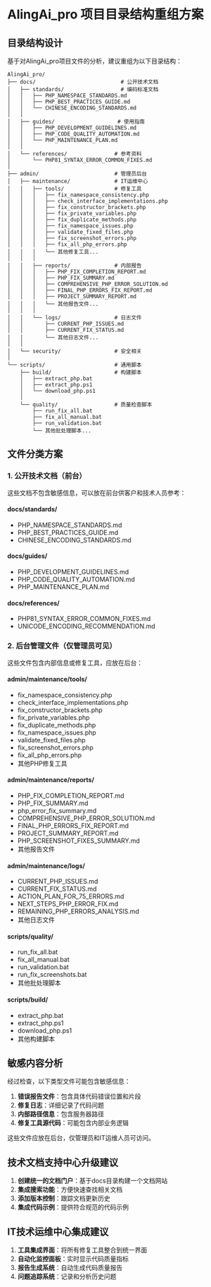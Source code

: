 # AlingAi_pro 项目目录结构重组方案

## 目录结构设计

基于对AlingAi_pro项目文件的分析，建议重组为以下目录结构：

```
AlingAi_pro/
├── docs/                           # 公开技术文档
│   ├── standards/                  # 编码标准文档
│   │   ├── PHP_NAMESPACE_STANDARDS.md
│   │   ├── PHP_BEST_PRACTICES_GUIDE.md
│   │   └── CHINESE_ENCODING_STANDARDS.md
│   │
│   ├── guides/                    # 使用指南
│   │   ├── PHP_DEVELOPMENT_GUIDELINES.md
│   │   ├── PHP_CODE_QUALITY_AUTOMATION.md
│   │   └── PHP_MAINTENANCE_PLAN.md
│   │
│   └── references/               # 参考资料
│       └── PHP81_SYNTAX_ERROR_COMMON_FIXES.md
│
├── admin/                        # 管理员后台
│   ├── maintenance/              # IT运维中心
│   │   ├── tools/                # 修复工具
│   │   │   ├── fix_namespace_consistency.php
│   │   │   ├── check_interface_implementations.php
│   │   │   ├── fix_constructor_brackets.php
│   │   │   ├── fix_private_variables.php
│   │   │   ├── fix_duplicate_methods.php
│   │   │   ├── fix_namespace_issues.php
│   │   │   ├── validate_fixed_files.php
│   │   │   ├── fix_screenshot_errors.php
│   │   │   ├── fix_all_php_errors.php
│   │   │   └── 其他修复工具...
│   │   │
│   │   ├── reports/              # 内部报告
│   │   │   ├── PHP_FIX_COMPLETION_REPORT.md
│   │   │   ├── PHP_FIX_SUMMARY.md
│   │   │   ├── COMPREHENSIVE_PHP_ERROR_SOLUTION.md
│   │   │   ├── FINAL_PHP_ERRORS_FIX_REPORT.md
│   │   │   ├── PROJECT_SUMMARY_REPORT.md
│   │   │   └── 其他报告文件...
│   │   │
│   │   └── logs/                 # 日志文件
│   │       ├── CURRENT_PHP_ISSUES.md
│   │       ├── CURRENT_FIX_STATUS.md
│   │       └── 其他日志文件...
│   │
│   └── security/                 # 安全相关
│
└── scripts/                      # 通用脚本
    ├── build/                    # 构建脚本
    │   ├── extract_php.bat
    │   ├── extract_php.ps1
    │   └── download_php.ps1
    │
    └── quality/                  # 质量检查脚本
        ├── run_fix_all.bat
        ├── fix_all_manual.bat
        ├── run_validation.bat
        └── 其他批处理脚本...
```

## 文件分类方案

### 1. 公开技术文档（前台）

这些文档不包含敏感信息，可以放在前台供客户和技术人员参考：

#### docs/standards/
- PHP_NAMESPACE_STANDARDS.md
- PHP_BEST_PRACTICES_GUIDE.md
- CHINESE_ENCODING_STANDARDS.md

#### docs/guides/
- PHP_DEVELOPMENT_GUIDELINES.md
- PHP_CODE_QUALITY_AUTOMATION.md
- PHP_MAINTENANCE_PLAN.md

#### docs/references/
- PHP81_SYNTAX_ERROR_COMMON_FIXES.md
- UNICODE_ENCODING_RECOMMENDATION.md

### 2. 后台管理文件（仅管理员可见）

这些文件包含内部信息或修复工具，应放在后台：

#### admin/maintenance/tools/
- fix_namespace_consistency.php
- check_interface_implementations.php
- fix_constructor_brackets.php
- fix_private_variables.php
- fix_duplicate_methods.php
- fix_namespace_issues.php
- validate_fixed_files.php
- fix_screenshot_errors.php
- fix_all_php_errors.php
- 其他PHP修复工具

#### admin/maintenance/reports/
- PHP_FIX_COMPLETION_REPORT.md
- PHP_FIX_SUMMARY.md
- php_error_fix_summary.md
- COMPREHENSIVE_PHP_ERROR_SOLUTION.md
- FINAL_PHP_ERRORS_FIX_REPORT.md
- PROJECT_SUMMARY_REPORT.md
- PHP_SCREENSHOT_FIXES_SUMMARY.md
- 其他报告文件

#### admin/maintenance/logs/
- CURRENT_PHP_ISSUES.md
- CURRENT_FIX_STATUS.md
- ACTION_PLAN_FOR_75_ERRORS.md
- NEXT_STEPS_PHP_ERROR_FIX.md
- REMAINING_PHP_ERRORS_ANALYSIS.md
- 其他日志文件

#### scripts/quality/
- run_fix_all.bat
- fix_all_manual.bat
- run_validation.bat
- run_fix_screenshots.bat
- 其他批处理脚本

#### scripts/build/
- extract_php.bat
- extract_php.ps1
- download_php.ps1
- 其他构建脚本

## 敏感内容分析

经过检查，以下类型文件可能包含敏感信息：

1. **错误报告文件**：包含具体代码错误位置和片段
2. **修复日志**：详细记录了代码问题
3. **内部路径信息**：包含服务器路径
4. **修复工具源代码**：可能包含内部业务逻辑

这些文件应放在后台，仅管理员和IT运维人员可访问。

## 技术文档支持中心升级建议

1. **创建统一的文档门户**：基于docs目录构建一个文档网站
2. **集成搜索功能**：方便快速查找相关文档
3. **添加版本控制**：跟踪文档更新历史
4. **集成代码示例**：提供符合规范的代码示例

## IT技术运维中心集成建议

1. **工具集成界面**：将所有修复工具整合到统一界面
2. **自动化监控面板**：实时显示代码质量指标
3. **报告生成系统**：自动生成代码质量报告
4. **问题追踪系统**：记录和分析历史问题 